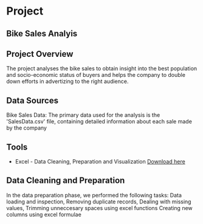 # Project

## Bike Sales Analyis

## Project Overview
The project analyses the bike sales to obtain insight into the best population and socio-economic status of buyers and helps the company to double down efforts in advertizing to the right audience.

## Data Sources

Bike Sales Data: The primary data used for the analysis is the 'SalesData.csv' file, containing detailed information about each sale made by the company

## Tools
- Excel - Data Cleaning, Preparation and Visualization [Download here](https://kaggle.com)

## Data Cleaning and Preparation

In the data preparation phase, we performed the following tasks:
Data loading and inspection,
Removing duplicate records,
Dealing with missing values,
Trimming unneccesary spaces using excel functions
Creating new columns using excel formulae
